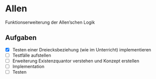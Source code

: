 Allen
=====

Funktionserweiterung der Allen’schen Logik


Aufgaben
--------

-[X] Testen einer Dreiecksbeziehung (wie im Unterricht) implementieren
- [ ] Testfälle aufstellen
- [ ] Erweiterung Existenzquantor verstehen und Konzept erstellen
-[ ] Implementation
-[ ] Testen
